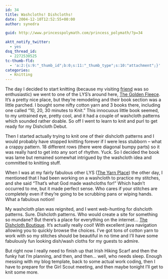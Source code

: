 ```yaml
---
id: 34
title: Washcloths! Dishcloths!
date: 2004-12-10T12:52:55+00:00
author: synedra

guid: http://www.princesspolymath.com/princess_polymath/?p=34

aktt_notify_twitter:
  - yes
dsq_thread_id:
  - 2272530525
tc-thumb-fld:
  - 'a:2:{s:9:"_thumb_id";b:0;s:11:"_thumb_type";s:10:"attachment";}'
categories:
  - Knitting
---
```

The day I decided to start knitting (because my visiting [friend](http://fickleknitterfiend.blogspot.com) was so enthusiastic) we went to one of the LYS&#8217;s around here, [The Golden Fleece](http://thegoldenfleece.com). It&#8217;s a pretty nice place, but they&#8217;re remodeling and their book section was a little parched. I bought some nifty cotton yarn and 3 books there, including one called &#8220;10, 20, 30 minutes to Knit.&#8221; This innocuous little book seemed, to my untrained eye, pretty cool, and it had a couple of washcloth patterns which sounded rather doable. So off I went to learn to knit and purl to get ready for my Dishcloth Debut.
  
Then I started actually trying to knit one of their dishcloth patterns and I would probably have stopped knitting forever if I were less stubborn &#8211; what a crappy pattern. 18 different rows (there were diagonal bumpy parts) so it was really hard to get into any sort of rhythm. Yuck. So I decided the book was lame but remained somewhat intrigued by the washcloth idea and committed to knitting stuff.
  
When I was at my fairly fabulous other LYS ([The Yarn Place](http://www.theyarnplace.com)) the other day, I mentioned that I had been working on a washcloth to practice my stitches, and she said &#8220;That&#8217;s what God made washcloths for!&#8221; Which hadn&#8217;t occurred to me, but it made perfect sense. Who cares if your stitches are completely even if they&#8217;re going to be scrubbing pans or wiping hands. What a fabulous notion!
  
My washcloth plan was reignited, and I went web-hunting for dishcloth patterns. Sure. Dishcloth patterns. Who would create a site for something so mundane? But there&#8217;s a place for everything on the internet&#8230; [The Dishcloth Boutique](http://www.jimsyldesign.com/~dishbout/kpatterns/knitting.html). It&#8217;s actually really cool! With excellent java navigation allowing you to quickly browse the choices. I&#8217;ve got tons of cotton yarn to work with so my stitches should be beautiful in no time and I&#8217;ll have some fabulously fun looking dish/wash cloths for my guests to admire.
  
But right now I really need to finish up that Irish Hiking Scarf and then the funky hat I&#8217;m planning, and then, and then&#8230; well, who needs sleep. Enough messing with my blog template, back to some actual work coding, then I have to prepare for the Girl Scout meeting, and then maybe tonight I&#8217;ll get to knit some more.